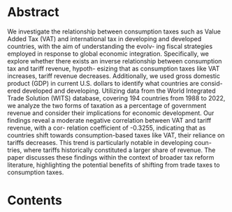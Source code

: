 # Abstract

We investigate the relationship between consumption taxes such as Value Added Tax (VAT) and
international tax in developing and developed countries, with the aim of understanding the evolv-
ing fiscal strategies employed in response to global economic integration. Specifically, we explore
whether there exists an inverse relationship between consumption tax and tariff revenue, hypoth-
esizing that as consumption taxes like VAT increases, tariff revenue decreases. Additionally, we
used gross domestic product (GDP) in current U.S. dollars to identify what countries are consid-
ered developed and developing. Utilizing data from the World Integrated Trade Solution (WITS)
database, covering 194 countries from 1988 to 2022, we analyze the two forms of taxation as
a percentage of government revenue and consider their implications for economic development.
Our findings reveal a moderate negative correlation between VAT and tariff revenue, with a cor-
relation coefficient of -0.3255, indicating that as countries shift towards consumption-based taxes
like VAT, their reliance on tariffs decreases. This trend is particularly notable in developing coun-
tries, where tariffs historically constituted a larger share of revenue. The paper discusses these
findings within the context of broader tax reform literature, highlighting the potential benefits of
shifting from trade taxes to consumption taxes.

# Contents

